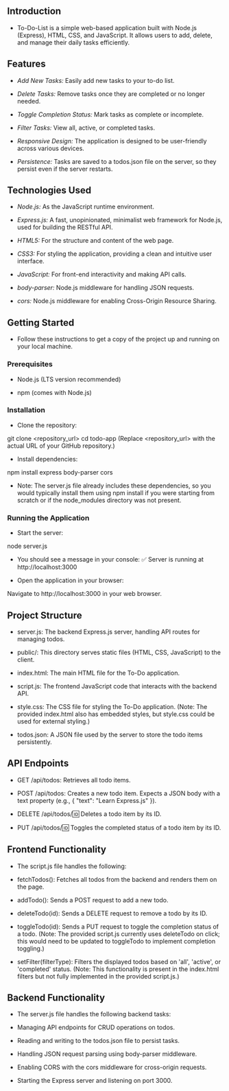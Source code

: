 ## **Introduction**

* To-Do-List is a simple web-based application built with Node.js (Express), HTML, CSS, and JavaScript. It allows users to add, delete, and manage their daily tasks efficiently.

## **Features**

* *Add New Tasks:* Easily add new tasks to your to-do list.

* *Delete Tasks:* Remove tasks once they are completed or no longer needed.

* *Toggle Completion Status:* Mark tasks as complete or incomplete.

* *Filter Tasks:* View all, active, or completed tasks.

* *Responsive Design:* The application is designed to be user-friendly across various devices.

* *Persistence:* Tasks are saved to a todos.json file on the server, so they persist even if the server restarts.

## **Technologies Used**

* *Node.js:* As the JavaScript runtime environment.

* *Express.js:* A fast, unopinionated, minimalist web framework for Node.js, used for building the RESTful API.

* *HTML5:* For the structure and content of the web page.

* *CSS3:* For styling the application, providing a clean and intuitive user interface.

* *JavaScript:* For front-end interactivity and making API calls.

* *body-parser:* Node.js middleware for handling JSON requests.

* *cors:* Node.js middleware for enabling Cross-Origin Resource Sharing.

## **Getting Started**

* Follow these instructions to get a copy of the project up and running on your local machine.

### **Prerequisites**

* Node.js (LTS version recommended)

* npm (comes with Node.js)

### **Installation**

* Clone the repository:

git clone <repository_url>
cd todo-app
(Replace <repository_url> with the actual URL of your GitHub repository.)

* Install dependencies:

npm install express body-parser cors

* Note: The server.js file already includes these dependencies, so you would typically install them using npm install if you were starting from scratch or if the node_modules directory was not present.

### **Running the Application**

* Start the server:

node server.js

* You should see a message in your console: ✅ Server is running at http://localhost:3000

* Open the application in your browser:

Navigate to http://localhost:3000 in your web browser.

## **Project Structure**

* server.js: The backend Express.js server, handling API routes for managing todos.

* public/: This directory serves static files (HTML, CSS, JavaScript) to the client.

* index.html: The main HTML file for the To-Do application.

* script.js: The frontend JavaScript code that interacts with the backend API.

* style.css: The CSS file for styling the To-Do application. (Note: The provided index.html also has embedded styles, but style.css could be used for external styling.)

* todos.json: A JSON file used by the server to store the todo items persistently.

## **API Endpoints**

* GET /api/todos: Retrieves all todo items.

* POST /api/todos: Creates a new todo item. Expects a JSON body with a text property (e.g., { "text": "Learn Express.js" }).

* DELETE /api/todos/:id: Deletes a todo item by its ID.

* PUT /api/todos/:id: Toggles the completed status of a todo item by its ID.

## **Frontend Functionality**

* The script.js file handles the following:

* fetchTodos(): Fetches all todos from the backend and renders them on the page.

* addTodo(): Sends a POST request to add a new todo.

* deleteTodo(id): Sends a DELETE request to remove a todo by its ID.

* toggleTodo(id): Sends a PUT request to toggle the completion status of a todo. (Note: The provided script.js currently uses deleteTodo on click; this would need to be updated to toggleTodo to implement completion toggling.)

* setFilter(filterType): Filters the displayed todos based on 'all', 'active', or 'completed' status. (Note: This functionality is present in the index.html filters but not fully implemented in the provided script.js.)

## **Backend Functionality**

* The server.js file handles the following backend tasks:

* Managing API endpoints for CRUD operations on todos.

* Reading and writing to the todos.json file to persist tasks.

* Handling JSON request parsing using body-parser middleware.

* Enabling CORS with the cors middleware for cross-origin requests.

* Starting the Express server and listening on port 3000.


